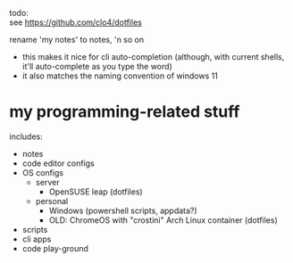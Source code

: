 todo:  
see https://github.com/clo4/dotfiles  

rename 'my notes' to notes, 'n so on
  - this makes it nice for cli auto-completion (although, with current shells, it'll auto-complete as you type the word)
  - it also matches the naming convention of windows 11 

# my programming-related stuff
includes:
 - notes
 - code editor configs
 - OS configs
   - server
     - OpenSUSE leap (dotfiles)
   - personal
     - Windows (powershell scripts, appdata?)
     - OLD: ChromeOS with "crostini" Arch Linux container (dotfiles)
 - scripts
 - cli apps
 - code play-ground
